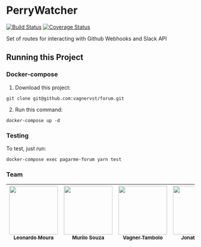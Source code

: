 # PerryWatcher
[![Build Status](https://travis-ci.com/pagarme/octoperry.svg?branch=master)](https://travis-ci.com/pagarme/octoperry)
[![Coverage Status](https://coveralls.io/repos/github/pagarme/octoperry/badge.svg?branch=master)](https://coveralls.io/github/pagarme/octoperry?branch=master)

Set of routes for interacting with Github Webhooks and Slack API

## Running this Project

### Docker-compose

1. Download this project:

```git clone git@github.com:vagnervst/forum.git```

2. Run this command:

```docker-compose up -d```

### Testing

To test, just run:

```docker-compose exec pagarme-forum yarn test```

### Team

| [<img src="https://avatars2.githubusercontent.com/u/30467625?s=400&v=4" width="130px;"/><br /><sub>Leonardo Moura</sub>](https://github.com/leonardo-barbosa) | [<img src="https://avatars0.githubusercontent.com/u/18074134?s=460&v=4" width="130px;"/><br /><sub>Murilo Souza</sub>](https://github.com/murilohns)| [<img src="https://avatars1.githubusercontent.com/u/18339615?s=400&v=4" width="130px;"/><br /><sub>Vagner Tambolo</sub>](https://github.com/vagnervst) | [<img src="https://avatars1.githubusercontent.com/u/11192676?s=400&v=4" width="130px;"/><br /><sub>Jonatas Maxi</sub>](https://github.com/jonatasmaxi) |
|:---:|:---:|:---:|:---:|
